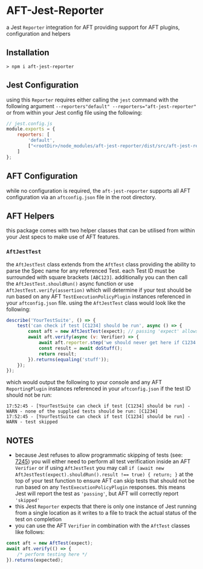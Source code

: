 # AFT-Jest-Reporter
a Jest `Reporter` integration for AFT providing support for AFT plugins, configuration and helpers

## Installation
`> npm i aft-jest-reporter`

## Jest Configuration
using this `Reporter` requires either calling the `jest` command with the following argument `--reporters"default" --reporters="aft-jest-reporter"` or from within your Jest config file using the following: 
```javascript
// jest.config.js
module.exports = {
    reporters: [
        'default',
        ["<rootDir>/node_modules/aft-jest-reporter/dist/src/aft-jest-reporter.js", { useReporter: true }]
    ]
};
```

## AFT Configuration
while no configuration is required, the `aft-jest-reporter` supports all AFT configuration via an `aftconfig.json` file in the root directory.

## AFT Helpers
this package comes with two helper classes that can be utilised from within your Jest specs to make use of AFT features.

### `AftJestTest`
the `AftJestTest` class extends from the `AftTest` class providing the ability to parse the Spec name for any referenced Test. each Test ID must be surrounded with square brackets `[ABC123]`. additionally you can then call the `AftJestTest.shouldRun()` async function or use `AftJestTest.verify(assertion)` which will determine if your test should be run based on any AFT `TestExecutionPolicyPlugin` instances referenced in your `aftconfig.json` file. using the `AftJestTest` class would look like the following:
```javascript
describe('YourTestSuite', () => {
    test('can check if test [C1234] should be run', async () => {
        const aft = new AftJestTest(expect); // passing 'expect' allows AftJestTest to get the current test full name
        await aft.verify(async (v: Verifier) => {
            await aft.reporter.step('we should never get here if C1234 should not be run');
            const result = await doStuff();
            return result;
        }).returns(equaling('stuff'));
    });
});
```
which would output the following to your console and any AFT `ReportingPlugin` instances referenced in your `aftconfig.json` if the test ID should not be run:
```text
17:52:45 - [YourTestSuite can check if test [C1234] should be run] - WARN - none of the supplied tests should be run: [C1234]
17:52:45 - [YourTestSuite can check if test [C1234] should be run] - WARN - test skipped
```

## NOTES
- because Jest refuses to allow programmatic skipping of tests (see: [7245](https://github.com/jestjs/jest/issues/7245)) you will either need to perform all test verification inside an AFT `Verifier` or if using `AftJestTest` you may call `if (await new AftJestTest(expect).shouldRun().result !== true) { return; }` at the top of your test function to ensure AFT can skip tests that should not be run based on any `TestExecutionPolicyPlugin` responses. this means Jest will report the test as `'passing'`, but AFT will correctly report `'skipped'`
- this Jest `Reporter` expects that there is only one instance of Jest running from a single location as it writes to a file to track the actual status of the test on completion
- you can use the AFT `Verifier` in combination with the `AftTest` classes like follows:
```typescript
const aft = new AftTest(expect);
await aft.verify(() => {
    /* perform testing here */
}).returns(expected);
```